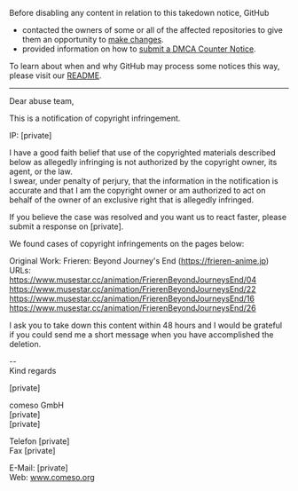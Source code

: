 Before disabling any content in relation to this takedown notice, GitHub
- contacted the owners of some or all of the affected repositories to give them an opportunity to [make changes](https://docs.github.com/en/github/site-policy/dmca-takedown-policy#a-how-does-this-actually-work).
- provided information on how to [submit a DMCA Counter Notice](https://docs.github.com/en/articles/guide-to-submitting-a-dmca-counter-notice).

To learn about when and why GitHub may process some notices this way, please visit our [README](https://github.com/github/dmca/blob/master/README.md#anatomy-of-a-takedown-notice).

---

Dear abuse team,

This is a notification of copyright infringement.

IP: [private]

I have a good faith belief that use of the copyrighted materials described below as allegedly infringing is not authorized by the copyright owner, its agent, or the law.  
I swear, under penalty of perjury, that the information in the notification is accurate and that I am the copyright owner or am authorized to act on behalf of the owner of an exclusive right that is allegedly infringed.

If you believe the case was resolved and you want us to react faster, please submit a response on [private].

We found cases of copyright infringements on the pages below:

Original Work: Frieren: Beyond Journey's End (https://frieren-anime.jp)  
URLs:  
https://www.musestar.cc/animation/FrierenBeyondJourneysEnd/04  
https://www.musestar.cc/animation/FrierenBeyondJourneysEnd/22  
https://www.musestar.cc/animation/FrierenBeyondJourneysEnd/16  
https://www.musestar.cc/animation/FrierenBeyondJourneysEnd/26  

I ask you to take down this content within 48 hours and I would be grateful if you could send me a short message when you have accomplished the deletion.

--  
Kind regards

[private]

comeso GmbH  
[private]  
[private]

Telefon [private]  
Fax [private]  

E-Mail: [private]  
Web: www.comeso.org

